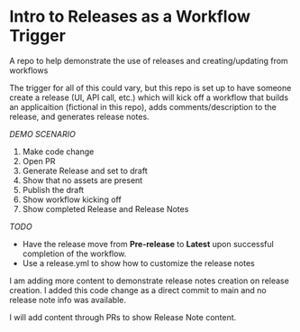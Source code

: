 # Intro to Releases as a Workflow Trigger
A repo to help demonstrate the use of releases and creating/updating from workflows

The trigger for all of this could vary, but this repo is set up to have someone create a release (UI, API call, etc.) which will kick off a workflow that builds an applicaition (fictional in this repo), adds comments/description to the release, and generates release notes.

*DEMO SCENARIO*
1. Make code change
2. Open PR
3. Generate Release and set to draft
4. Show that no assets are present
5. Publish the draft
6. Show workflow kicking off
7. Show completed Release and Release Notes

*TODO*
- Have the release move from **Pre-release** to **Latest** upon successful completion of the workflow.
- Use a release.yml to show how to customize the release notes

I am adding more content to demonstrate release notes creation on release creation. I added this code change as a direct commit to main and no release note info was available.

I will add content through PRs to show Release Note content.

